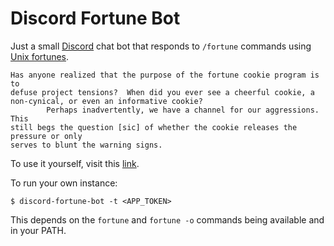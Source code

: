 # Discord Fortune Bot

Just a small [Discord](https://discord.gg) chat bot that responds to `/fortune`
commands using [Unix fortunes](https://en.wikipedia.org/wiki/Fortune_(Unix)).

    Has anyone realized that the purpose of the fortune cookie program is to
    defuse project tensions?  When did you ever see a cheerful cookie, a
    non-cynical, or even an informative cookie?
            Perhaps inadvertently, we have a channel for our aggressions.  This
    still begs the question [sic] of whether the cookie releases the pressure or only
    serves to blunt the warning signs.

To use it yourself, visit this [link](https://discordapp.com/api/oauth2/authorize?client_id=316630741570027521&scope=bot&permissions=0).

To run your own instance:

    $ discord-fortune-bot -t <APP_TOKEN>

This depends on the `fortune` and `fortune -o` commands being available and in
your PATH.
